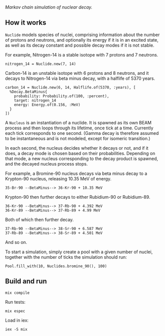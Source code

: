 
_Markov chain simulation of nuclear decay._

## How it works

`Nuclide` models species of nuclei, comprising information about the number of protons
and neutrons, and optionally its energy if it is in an excited state,
as well as its decay constant and possible decay modes if it is not stable.

For example, Nitrogen-14 is a stable isotope with 7 protons and 7 neutrons.
```
nitrogen_14 = Nuclide.new(7, 14)
```

Carbon-14 is an unstable isotope with 6 protons and 8 neutrons, and it decays
to Nitrogen-14 via beta minus decay, with a halflife of 5370 years.
```
carbon_14 = Nuclide.new(6, 14, Halflife.of(5370, :years), [
  %Decay.BetaMinus{
    probability: Probability.of(100, :percent),
    target: nitrogen_14
    energy: Energy.of(0.156, :MeV)
  }
])
```

A `Nucleus` is an instantiation of a nuclide. It is spawned as its own
BEAM process and then loops through its lifetime, once tick at a time.
Currently each tick corresponds to one second. (Gamma decay is therefore
assumed to be instantaneous and is not modeled, except for isomeric transition.)

In each second, the nucleus decides whether it decays or not, and if it does,
a decay mode is chosen based on their probabilities. Depending on that mode,
a new nucleus corresponding to the decay product is spawned, and the decayed
nucleus process stops.

For example, a Bromine-90 nucleus decays via beta minus decay to a Krypton-90
nucleus, releasing 10.35 MeV of energy.
```
35-Br-90 --BetaMinus--> 36-Kr-90 + 10.35 MeV
```
Krypton-90 then further decays to either Rubidium-90 or Rubidium-89.
```
36-Kr-90 --BetaMinus--> 37-Rb-90 + 4.392 MeV
36-Kr-89 --BetaMinus--> 37-Rb-89 + 4.99 MeV
```
Both of which then further decay.
```
37-Rb-90 --BetaMinus--> 38-Sr-90 + 6.587 MeV
37-Rb-89 --BetaMinus--> 38-Sr-89 + 4.501 MeV
```
And so on.

To start a simulation, simply create a pool with a given number of nuclei,
together with the number of ticks the simulation should run:
```
Pool.fill_with(10, Nuclides.bromine_90(), 100)
```

## Build and run

```
mix compile
```

Run tests:
```
mix espec
```

Load in iex:
```
iex -S mix
```
